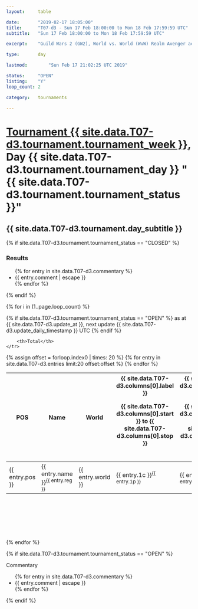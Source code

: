 ```yaml
---
layout: 	table

date: 		"2019-02-17 18:05:00"
title: 		"T07-d3 - Sun 17 Feb 18:00:00 to Mon 18 Feb 17:59:59 UTC"
subtitle: 	"Sun 17 Feb 18:00:00 to Mon 18 Feb 17:59:59 UTC"

excerpt:    "Guild Wars 2 (GW2), World vs. World (WvW) Realm Avenger achivement Tournament. \"Every Kill Counts\""

type:       day

lastmod: 		"Sun Feb 17 21:02:25 UTC 2019"

status:     "OPEN"
listing:    "Y"
loop_count: 2

category: 	tournaments

---
```

<div class="table_header">
    <h1><a href="{{ site.data.T07-d3.tournament.week_url }}">Tournament {{ site.data.T07-d3.tournament.tournament_week }}</a>, Day {{ site.data.T07-d3.tournament.tournament_day }} "{{ site.data.T07-d3.tournament.tournament_status }}"</h1>
    <h2>{{ site.data.T07-d3.tournament.day_subtitle }}</h2> 
</div>

{% if site.data.T07-d3.tournament.tournament_status == "CLOSED" %} 
<div class="commentary">
  <h3>Results</h3>
  <ul>
    {% for entry in site.data.T07-d3.commentary %}
    <li class="commentary_list">{{ entry.comment | escape }}</li>
    {% endfor %}
  </ul>
</div>
{% endif %}


{% for i in (1..page.loop_count) %}

{% if site.data.T07-d3.tournament.tournament_status == "OPEN" %} 
<span class="table_nextupdate">as at {{ site.data.T07-d3.update_at }}, next update {{ site.data.T07-d3.update_daily_timestamp }} UTC</span> 
{% endif %}

<table class="day_table">
  <colgroup>
    <col style="width:18px">
    <col style="width:55px">
    <col style="width:55px">
    <col style="width:12px">
    <col style="width:12px">
    <col style="width:12px">
    <col style="width:12px">
    <col style="width:12px">
    <col style="width:12px">
    <col style="width:12px">
    <col style="width:12px">
    <col style="width:12px">
    <col style="width:12px">
    <col style="width:12px">
    <col style="width:12px">
    <col style="width:12px">
    <col style="width:12px">
    <col style="width:12px">
    <col style="width:12px">
    <col style="width:12px">
    <col style="width:12px">
    <col style="width:12px">
    <col style="width:12px">
    <col style="width:12px">
    <col style="width:12px">
    <col style="width:12px">
    <col style="width:12px">
    <col style="width:18px">
  </colgroup>  
  <thead>
    <tr>
        <th>POS</th>
        <th class="AlignLeft">Name</th>
        <th class="AlignLeft">World</th>

<th><div class="label">{{ site.data.T07-d3.columns[0].label }}<p class="onhover">{{ site.data.T07-d3.columns[0].start }} to {{ site.data.T07-d3.columns[0].stop }}</p></div>​</th>
<th><div class="label">{{ site.data.T07-d3.columns[1].label }}<p class="onhover">{{ site.data.T07-d3.columns[1].start }} to {{ site.data.T07-d3.columns[1].stop }}</p></div>​</th>
<th><div class="label">{{ site.data.T07-d3.columns[2].label }}<p class="onhover">{{ site.data.T07-d3.columns[2].start }} to {{ site.data.T07-d3.columns[2].stop }}</p></div>​</th>
<th><div class="label">{{ site.data.T07-d3.columns[3].label }}<p class="onhover">{{ site.data.T07-d3.columns[3].start }} to {{ site.data.T07-d3.columns[3].stop }}</p></div>​</th>
<th><div class="label">{{ site.data.T07-d3.columns[4].label }}<p class="onhover">{{ site.data.T07-d3.columns[4].start }} to {{ site.data.T07-d3.columns[4].stop }}</p></div>​</th>
<th><div class="label">{{ site.data.T07-d3.columns[5].label }}<p class="onhover">{{ site.data.T07-d3.columns[5].start }} to {{ site.data.T07-d3.columns[5].stop }}</p></div>​</th>
<th><div class="label">{{ site.data.T07-d3.columns[6].label }}<p class="onhover">{{ site.data.T07-d3.columns[6].start }} to {{ site.data.T07-d3.columns[6].stop }}</p></div>​</th>
<th><div class="label">{{ site.data.T07-d3.columns[7].label }}<p class="onhover">{{ site.data.T07-d3.columns[7].start }} to {{ site.data.T07-d3.columns[7].stop }}</p></div>​</th>
<th><div class="label">{{ site.data.T07-d3.columns[8].label }}<p class="onhover">{{ site.data.T07-d3.columns[8].start }} to {{ site.data.T07-d3.columns[8].stop }}</p></div>​</th>
<th><div class="label">{{ site.data.T07-d3.columns[9].label }}<p class="onhover">{{ site.data.T07-d3.columns[9].start }} to {{ site.data.T07-d3.columns[9].stop }}</p></div>​</th>
<th><div class="label">{{ site.data.T07-d3.columns[10].label }}<p class="onhover">{{ site.data.T07-d3.columns[10].start }} to {{ site.data.T07-d3.columns[10].stop }}</p></div>​</th>

<th><div class="label">{{ site.data.T07-d3.columns[11].label }}<p class="onhover">{{ site.data.T07-d3.columns[11].start }} to {{ site.data.T07-d3.columns[11].stop }}</p></div>​</th>
<th><div class="label">{{ site.data.T07-d3.columns[12].label }}<p class="onhover">{{ site.data.T07-d3.columns[12].start }} to {{ site.data.T07-d3.columns[12].stop }}</p></div>​</th>
<th><div class="label">{{ site.data.T07-d3.columns[13].label }}<p class="onhover">{{ site.data.T07-d3.columns[13].start }} to {{ site.data.T07-d3.columns[13].stop }}</p></div>​</th>
<th><div class="label">{{ site.data.T07-d3.columns[14].label }}<p class="onhover">{{ site.data.T07-d3.columns[14].start }} to {{ site.data.T07-d3.columns[14].stop }}</p></div>​</th>
<th><div class="label">{{ site.data.T07-d3.columns[15].label }}<p class="onhover">{{ site.data.T07-d3.columns[15].start }} to {{ site.data.T07-d3.columns[15].stop }}</p></div>​</th>
<th><div class="label">{{ site.data.T07-d3.columns[16].label }}<p class="onhover">{{ site.data.T07-d3.columns[16].start }} to {{ site.data.T07-d3.columns[16].stop }}</p></div>​</th>
<th><div class="label">{{ site.data.T07-d3.columns[17].label }}<p class="onhover">{{ site.data.T07-d3.columns[17].start }} to {{ site.data.T07-d3.columns[17].stop }}</p></div>​</th>
<th><div class="label">{{ site.data.T07-d3.columns[18].label }}<p class="onhover">{{ site.data.T07-d3.columns[18].start }} to {{ site.data.T07-d3.columns[18].stop }}</p></div>​</th>
<th><div class="label">{{ site.data.T07-d3.columns[19].label }}<p class="onhover">{{ site.data.T07-d3.columns[19].start }} to {{ site.data.T07-d3.columns[19].stop }}</p></div>​</th>
<th><div class="label">{{ site.data.T07-d3.columns[20].label }}<p class="onhover">{{ site.data.T07-d3.columns[20].start }} to {{ site.data.T07-d3.columns[20].stop }}</p></div>​</th>

<th><div class="label">{{ site.data.T07-d3.columns[21].label }}<p class="onhover">{{ site.data.T07-d3.columns[21].start }} to {{ site.data.T07-d3.columns[21].stop }}</p></div>​</th>
<th><div class="label">{{ site.data.T07-d3.columns[22].label }}<p class="onhover">{{ site.data.T07-d3.columns[22].start }} to {{ site.data.T07-d3.columns[22].stop }}</p></div>​</th>
<th><div class="label">{{ site.data.T07-d3.columns[23].label }}<p class="onhover">{{ site.data.T07-d3.columns[23].start }} to {{ site.data.T07-d3.columns[23].stop }}</p></div>​</th>

        <th>Total</th>
    </tr>
  </thead>
  {% assign offset = forloop.index0 | times: 20 %}
<tbody>
{% for entry in site.data.T07-d3.entries limit:20 offset:offset %}
  <tr>
    <td class="pl{{ entry.pos }}">{{ entry.pos }}</td>
    <td class="AlignLeft">{{ entry.name }}<sup>{{ entry.reg }}</sup></td>
    <td class="AlignLeft">{{ entry.world }}</td>
    <td class="pl{{ entry.1p }}">{{ entry.1c }}<sup>{{ entry.1p }}</sup></td>
    <td class="pl{{ entry.2p }}">{{ entry.2c }}<sup>{{ entry.2p }}</sup></td>
    <td class="pl{{ entry.3p }}">{{ entry.3c }}<sup>{{ entry.3p }}</sup></td>
    <td class="pl{{ entry.4p }}">{{ entry.4c }}<sup>{{ entry.4p }}</sup></td>
    <td class="pl{{ entry.5p }}">{{ entry.5c }}<sup>{{ entry.5p }}</sup></td>
    <td class="pl{{ entry.6p }}">{{ entry.6c }}<sup>{{ entry.6p }}</sup></td>
    <td class="pl{{ entry.7p }}">{{ entry.7c }}<sup>{{ entry.7p }}</sup></td>
    <td class="pl{{ entry.8p }}">{{ entry.8c }}<sup>{{ entry.8p }}</sup></td>
    <td class="pl{{ entry.9p }}">{{ entry.9c }}<sup>{{ entry.9p }}</sup></td>
    <td class="pl{{ entry.10p }}">{{ entry.10c }}<sup>{{ entry.10p }}</sup></td>
    <td class="pl{{ entry.11p }}">{{ entry.11c }}<sup>{{ entry.11p }}</sup></td>
    <td class="pl{{ entry.12p }}">{{ entry.12c }}<sup>{{ entry.12p }}</sup></td>
    <td class="pl{{ entry.13p }}">{{ entry.13c }}<sup>{{ entry.13p }}</sup></td>
    <td class="pl{{ entry.14p }}">{{ entry.14c }}<sup>{{ entry.14p }}</sup></td>
    <td class="pl{{ entry.15p }}">{{ entry.15c }}<sup>{{ entry.15p }}</sup></td>
    <td class="pl{{ entry.16p }}">{{ entry.16c }}<sup>{{ entry.16p }}</sup></td>
    <td class="pl{{ entry.17p }}">{{ entry.17c }}<sup>{{ entry.17p }}</sup></td>
    <td class="pl{{ entry.18p }}">{{ entry.18c }}<sup>{{ entry.18p }}</sup></td>
    <td class="pl{{ entry.19p }}">{{ entry.19c }}<sup>{{ entry.19p }}</sup></td>
    <td class="pl{{ entry.20p }}">{{ entry.20c }}<sup>{{ entry.20p }}</sup></td>
    <td class="pl{{ entry.21p }}">{{ entry.21c }}<sup>{{ entry.21p }}</sup></td>
    <td class="pl{{ entry.22p }}">{{ entry.22c }}<sup>{{ entry.22p }}</sup></td>
    <td class="pl{{ entry.23p }}">{{ entry.23c }}<sup>{{ entry.23p }}</sup></td>
    <td class="pl{{ entry.24p }}">{{ entry.24c }}<sup>{{ entry.24p }}</sup></td>
    <td>{{ entry.total }}</td>
  </tr>
{% endfor %}  
</tbody>
</table>
<div class="leaderboard">
  <script async src="//pagead2.googlesyndication.com/pagead/js/adsbygoogle.js"></script>
  <!-- 728x90 -->
  <ins class="adsbygoogle"
       style="display:inline-block;width:728px;height:90px"
       data-ad-client="ca-pub-3274917281288240"
       data-ad-slot="3870538733"></ins>
  <script>
  (adsbygoogle = window.adsbygoogle || []).push({});
  </script>    
</div>
<br />
{% endfor %}

{% if site.data.T07-d3.tournament.tournament_status == "OPEN" %} 
<div class="commentary">
  <span class="commentary_title">Commentary</span>
  <ul>
    {% for entry in site.data.T07-d3.commentary %}
    <li class="commentary_list">{{ entry.comment | escape }}</li>
    {% endfor %}
  </ul>
</div>
{% endif %}


